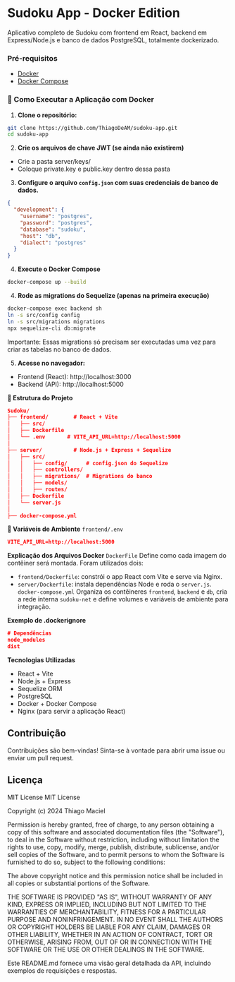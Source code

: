 # Sudoku App - Docker Edition

Aplicativo completo de Sudoku com frontend em React, backend em Express/Node.js e banco de dados PostgreSQL, totalmente dockerizado.
 
### Pré-requisitos
- [Docker](https://www.docker.com/products/docker-desktop)
- [Docker Compose](https://docs.docker.com/compose/)

### :whale: Como Executar a Aplicação com Docker

1. **Clone o repositório:**
```bash
git clone https://github.com/ThiagoDeAM/sudoku-app.git
cd sudoku-app
```

2. **Crie os arquivos de chave JWT (se ainda não existirem)**
- Crie a pasta server/keys/
- Coloque private.key e public.key dentro dessa pasta

3. **Configure o arquivo `config.json` com suas credenciais de banco de dados.**
```json
{
  "development": {
    "username": "postgres",
    "password": "postgres",
    "database": "sudoku",
    "host": "db",
    "dialect": "postgres"
  }
}
```

4. **Execute o Docker Compose**
```bash
docker-compose up --build
```

4. **Rode as migrations do Sequelize (apenas na primeira execução)**
```bash
docker-compose exec backend sh
ln -s src/config config
ln -s src/migrations migrations
npx sequelize-cli db:migrate
```

Importante: Essas migrations só precisam ser executadas uma vez para criar as tabelas no banco de dados.

5. **Acesse no navegador:**
- Frontend (React): http://localhost:3000
- Backend (API): http://localhost:5000

**:file_folder: Estrutura do Projeto**
```json
Sudoku/
├── frontend/        # React + Vite
│   ├── src/
│   ├── Dockerfile
│   └── .env       # VITE_API_URL=http://localhost:5000
│
├── server/          # Node.js + Express + Sequelize
│   ├── src/
│   │   ├── config/      # config.json do Sequelize
│   │   ├── controllers/
│   │   ├── migrations/  # Migrations do banco
│   │   ├── models/
│   │   ├── routes/
│   ├── Dockerfile
│   └── server.js
│
├── docker-compose.yml
```

**:hammer: Variáveis de Ambiente**
`frontend/.env`
```json
VITE_API_URL=http://localhost:5000
```

**Explicação dos Arquivos Docker**
`DockerFile`
Define como cada imagem do contêiner será montada. Foram utilizados dois:
- `frontend/Dockerfile`: constrói o app React com Vite e serve via Nginx.
- `server/Dockerfile`: instala dependências Node e roda o `server.js`.
`docker-compose.yml`
Organiza os contêineres `frontend`, `backend` e `db`, cria a rede interna `sudoku-net` e define volumes e variáveis de ambiente para integração.

**Exemplo de .dockerignore**
```json
# Dependências
node_modules
dist
```

**Tecnologias Utilizadas**
- React + Vite
- Node.js + Express
- Sequelize ORM
- PostgreSQL
- Docker + Docker Compose
- Nginx (para servir a aplicação React)


## Contribuição
Contribuições são bem-vindas! Sinta-se à vontade para abrir uma issue ou enviar um pull request.

## Licença
MIT License
MIT License

Copyright (c) 2024 Thiago Maciel

Permission is hereby granted, free of charge, to any person obtaining a copy
of this software and associated documentation files (the "Software"), to deal
in the Software without restriction, including without limitation the rights
to use, copy, modify, merge, publish, distribute, sublicense, and/or sell
copies of the Software, and to permit persons to whom the Software is
furnished to do so, subject to the following conditions:

The above copyright notice and this permission notice shall be included in all
copies or substantial portions of the Software.

THE SOFTWARE IS PROVIDED "AS IS", WITHOUT WARRANTY OF ANY KIND, EXPRESS OR
IMPLIED, INCLUDING BUT NOT LIMITED TO THE WARRANTIES OF MERCHANTABILITY,
FITNESS FOR A PARTICULAR PURPOSE AND NONINFRINGEMENT. IN NO EVENT SHALL THE
AUTHORS OR COPYRIGHT HOLDERS BE LIABLE FOR ANY CLAIM, DAMAGES OR OTHER
LIABILITY, WHETHER IN AN ACTION OF CONTRACT, TORT OR OTHERWISE, ARISING FROM,
OUT OF OR IN CONNECTION WITH THE SOFTWARE OR THE USE OR OTHER DEALINGS IN THE
SOFTWARE.

Este README.md fornece uma visão geral detalhada da API, incluindo exemplos de requisições e respostas.